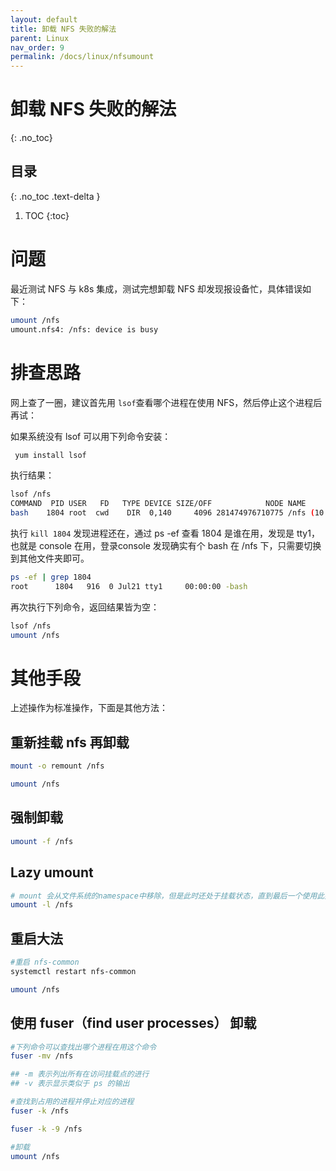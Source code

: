 ```yaml
---
layout: default
title: 卸载 NFS 失败的解法
parent: Linux
nav_order: 9
permalink: /docs/linux/nfsumount
---
```


# 卸载 NFS 失败的解法

{: .no_toc}

## 目录

{: .no_toc .text-delta }


1. TOC
{:toc}


# 问题

最近测试 NFS 与 k8s 集成，测试完想卸载 NFS 却发现报设备忙，具体错误如下：

```bash
umount /nfs
umount.nfs4: /nfs: device is busy
```



# 排查思路

网上查了一圈，建议首先用 `lsof`查看哪个进程在使用 NFS，然后停止这个进程后再试：

如果系统没有 lsof 可以用下列命令安装：

```bash
 yum install lsof
```

执行结果：

```bash
lsof /nfs
COMMAND  PID USER   FD   TYPE DEVICE SIZE/OFF            NODE NAME
bash    1804 root  cwd    DIR  0,140     4096 281474976710775 /nfs (10.10.50.2:/nfs)
```



执行 `kill 1804` 发现进程还在，通过 ps -ef 查看 1804 是谁在用，发现是 tty1，也就是 console 在用，登录console 发现确实有个 bash 在 /nfs 下，只需要切换到其他文件夹即可。

```bash
ps -ef | grep 1804
root      1804   916  0 Jul21 tty1     00:00:00 -bash
```

再次执行下列命令，返回结果皆为空：

```bash
lsof /nfs
umount /nfs
```



# 其他手段

上述操作为标准操作，下面是其他方法：

## 重新挂载 nfs 再卸载

```bash
mount -o remount /nfs

umount /nfs
```



## 强制卸载

```bash
umount -f /nfs
```



## Lazy umount

```bash
# mount 会从文件系统的namespace中移除，但是此时还处于挂载状态，直到最后一个使用此挂载点的进程退出，才会完成卸载。
umount -l /nfs
```



## 重启大法

```bash
#重启 nfs-common
systemctl restart nfs-common

umount /nfs
```



## 使用 fuser（find user processes） 卸载

```bash
#下列命令可以查找出哪个进程在用这个命令
fuser -mv /nfs

## -m 表示列出所有在访问挂载点的进行
## -v 表示显示类似于 ps 的输出

#查找到占用的进程并停止对应的进程
fuser -k /nfs

fuser -k -9 /nfs

#卸载
umount /nfs
```

